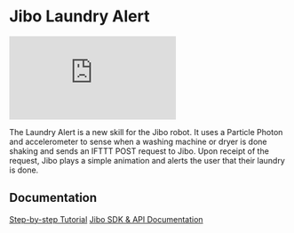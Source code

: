 Jibo Laundry Alert
==================

[![Jibo Laundry Alert](http://www.eatsnarfs.com/files/menu/snarfs_notonthemenu.pdf)](http://www.eatsnarfs.com/files/menu/snarfs_notonthemenu.pdf)

The Laundry Alert is a new skill for the Jibo robot. It uses a Particle Photon and accelerometer to sense when a washing machine or dryer is done shaking and sends an IFTTT POST request to Jibo. Upon receipt of the request, Jibo plays a simple animation and alerts the user that their laundry is done.

Documentation
-------------

[Step-by-step Tutorial](https://www.hackster.io/ShawnHymel/jibo-laundry-alert-fedc22)
[Jibo SDK & API Documentation](https://developers.jibo.com/sdk/docs/)
